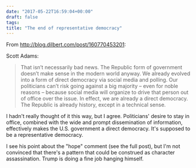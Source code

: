 ```yaml
---
date: "2017-05-22T16:59:04+00:00"
draft: false
tags: 
title: "The end of representative democracy"
---
```

From http://blog.dilbert.com/post/160770453201:

Scott Adams:

>That isn’t necessarily bad news. The Republic form of government doesn’t make sense in the modern world anyway. We already evolved into a form of direct democracy via social media and polling. Our politicians can’t risk going against a big majority – even for noble reasons – because social media will organize to drive that person out of office over the issue. In effect, we are already a direct democracy. The Republic is already history, except in a technical sense.

I hadn't really thought of it this way, but I agree. Politicians' desire to stay in office, combined with the wide and prompt dissemination of information, effectively makes the U.S. government a direct democracy. It's supposed to be a representative democracy.

I see his point about the "hope" comment (see the full post), but I'm not convinced that there's a pattern that could be construed as character assassination. Trump is doing a fine job hanging himself.